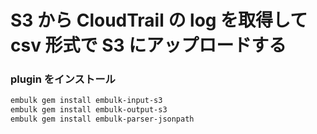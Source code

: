 # S3 から CloudTrail の log を取得して csv 形式で S3 にアップロードする

### plugin をインストール

```bash
embulk gem install embulk-input-s3
embulk gem install embulk-output-s3
embulk gem install embulk-parser-jsonpath
```
